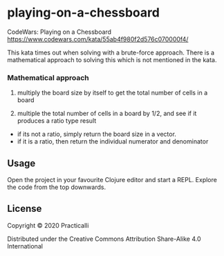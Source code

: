 # playing-on-a-chessboard

CodeWars: Playing on a Chessboard
https://www.codewars.com/kata/55ab4f980f2d576c070000f4/

This kata times out when solving with a brute-force approach.  There is a mathematical approach to solving this which is not mentioned in the kata.

### Mathematical approach
1. multiply the board size by itself to get the total number of cells in a board

2. multiple the total number of cells in a board by 1/2, and see if it produces a ratio type result
- if its not a ratio, simply return the board size in a vector.
- if it is a ratio, then return the individual numerator and denominator

## Usage

Open the project in your favourite Clojure editor and start a REPL.
Explore the code from the top downwards.

## License

Copyright © 2020 Practicalli

Distributed under the Creative Commons Attribution Share-Alike 4.0 International
